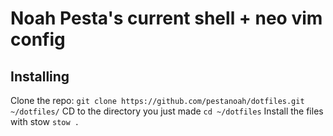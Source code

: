 # Noah Pesta's current shell + neo vim config



## Installing 
Clone the repo: `git clone https://github.com/pestanoah/dotfiles.git ~/dotfiles/`
CD to the directory you just made `cd ~/dotfiles`
Install the files with stow `stow .`
